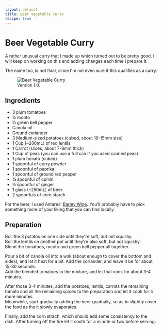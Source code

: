 ```yaml
---
layout: default
title: Beer Vegetable Curry
recipe: true
---
```


Beer Vegetable Curry
====================

A rather unusual curry that I made up which turned out to be pretty good. I will keep on working on this and adding changes each time I prepare it.

The name too, is not final, since I'm not even sure if this qualifies as a curry.

<figure>
  <img src="/images/recipes/beer-vegetable-curry.jpg" alt="Beer Vegetable Curry">
  <figcaption>Version 1.0.</figcaption>
</figure>

Ingredients
-----------

 * 3 plum tomatoes
 * &frac14; rocoto
 * &frac12; green bell pepper
 * Canola oil
 * Ground coriander
 * 3 Medium-sized potatoes (cubed, about 10-15mm size)
 * 1 Cup (~200mL) of red lentils
 * 1 Carrot (slices, about 7-8mm thick)
 * 1 Cup of peas (you can use a full can if you used canned peas)
 * 1 plum tomato (cubed)
 * 1 spoonful of curry powder
 * 1 spoonful of paprika
 * 1 spoonful of ground red pepper
 * &frac34; spoonful of cumin
 * &frac12; spoonful of ginger
 * 1 glass (~250mL) of beer.
 * 2 spoonfuls of corn starch

For the beer, I used Antares' [Barley Wine](http://www.cervezaantares.com/beers.php?iId=5). You'll probably have to pick something more of your liking that you can find locally.

Preparation
-----------

Boil the 3 potatos on one side until they're soft, but not squishy.  
Boil the lentils on another pot until they're also soft, but not squishy.  
Blend the tomatoes, rocoto and green bell pepper all together.  

Pour a bit of canola oil into a wok (about enough to cover the bottom and sides), and let it heat for a bit. Add the coriander, and leave it be for about 15-30 seconds.  
Add the blended tomatoes to the mixture, and let that cook for about 3-4 minutes.

After those 3-4 minutes, add the potatoes, lentils, carrots the remaining tomato and all the remaining spices to the preparation and let it cook for 4 more minutes.  
Meanwhile, start gradually adding the beer gradually, so as to slightly cover the food as the it slowly evaporates.

Finally, add the corn strach, which should add some consistency to the dish. After turning off the fire let it sooth for a minute or two before serving.